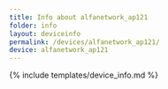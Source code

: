 ```yaml
---
title: Info about alfanetwork_ap121
folder: info
layout: deviceinfo
permalink: /devices/alfanetwork_ap121/
device: alfanetwork_ap121
---
```

{% include templates/device_info.md %}

